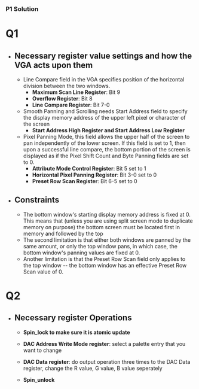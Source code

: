 ### P1 Solution

# Q1 
- ## Necessary register value settings and how the VGA acts upon them
    - Line Compare field in the VGA specifies position of the horizontal division between the two windows. 
        - **Maximum Scan Line Register**: Bit 9
        - **Overflow Register**: Bit 8 
        - **Line Compare Register**: Bit 7-0
    - Smooth Panning and Scrolling needs Start Address field to specify the display memory address of the upper left pixel or character of the screen
        - **Start Address High Register and Start Address Low Register**
    - Pixel Panning Mode, this field allows the upper half of the screen to pan independently of the lower screen. If this field is set to 1, then upon a successful line compare, the bottom portion of the screen is displayed as if the Pixel Shift Count and Byte Panning fields are set to 0.
        - **Attribute Mode Control Register**: Bit 5 set to 1 
        - **Horizontal Pixel Panning Register**: Bit 3-0 set to 0
        - **Preset Row Scan Register**: Bit 6-5 set to 0
- ## Constraints 
    - The bottom window's starting display memory address is fixed at 0. This means that (unless you are using split screen mode to duplicate memory on purpose) the bottom screen must be located first in memory and followed by the top
    - The second limitation is that either both windows are panned by the same amount, or only the top window pans, in which case, the bottom window's panning values are fixed at 0. 
    - Another limitation is that the Preset Row Scan field only applies to the top window -- the bottom window has an effective Preset Row Scan value of 0.

# Q2
- ## Necessary register Operations
    - **Spin_lock to make sure it is atomic update**
    - **DAC Address Write Mode register**: select a palette entry that you want to change
     
    - **DAC Data register**: do output operation three times to the DAC Data register, change the R value, G value, B value seperately
    - **Spin_unlock**
